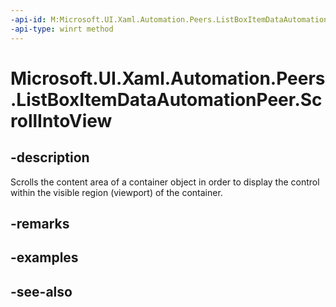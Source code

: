 ```yaml
---
-api-id: M:Microsoft.UI.Xaml.Automation.Peers.ListBoxItemDataAutomationPeer.ScrollIntoView
-api-type: winrt method
---
```


<!-- Method syntax
public void ScrollIntoView()
-->

# Microsoft.UI.Xaml.Automation.Peers.ListBoxItemDataAutomationPeer.ScrollIntoView

## -description
Scrolls the content area of a container object in order to display the control within the visible region (viewport) of the container.

## -remarks

## -examples

## -see-also

